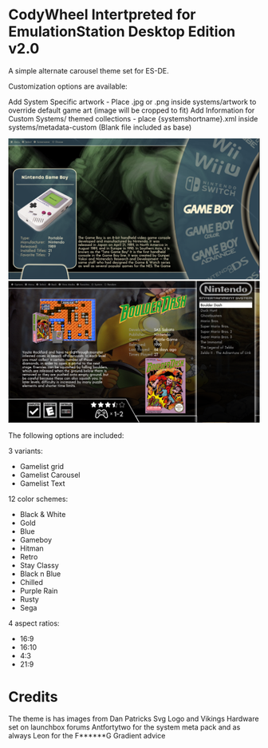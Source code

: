 # CodyWheel Intertpreted for EmulationStation Desktop Edition v2.0

A simple alternate carousel theme set for ES-DE.

Customization options are available:

Add System Specific artwork - Place .jpg or .png inside systems/artwork to override default game art (image will be cropped to fit)
Add Information for Custom Systems/ themed collections - place {systemshortname}.xml inside systems/metadata-custom (Blank file included as base)

![systems](sys.png)
![games](games.png)

The following options are included:

3 variants:

- Gamelist grid
- Gamelist Carousel 
- Gamelist Text

12 color schemes:

- Black & White
- Gold
- Blue
- Gameboy
- Hitman
- Retro
- Stay Classy
- Black n Blue
- Chilled
- Purple Rain
- Rusty
- Sega

4 aspect ratios:

- 16:9
- 16:10
- 4:3
- 21:9

# Credits

The theme is has images from Dan Patricks Svg Logo and Vikings Hardware set on launchbox forums
Antfortytwo for the system meta pack and as always Leon for the F******G Gradient advice

